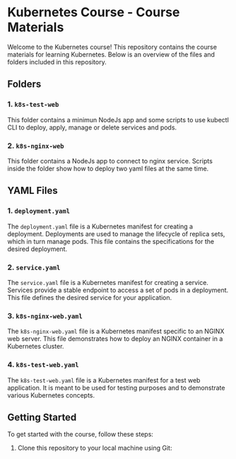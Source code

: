 # Kubernetes Course - Course Materials

Welcome to the Kubernetes course! This repository contains the course materials for learning Kubernetes. Below is an overview of the files and folders included in this repository.

## Folders

### 1. `k8s-test-web`

This folder contains a minimun NodeJs app and some scripts to use kubectl CLI to deploy, apply, manage or delete services and pods.

### 2. `k8s-nginx-web`

This folder contains a NodeJs app to connect to nginx service. Scripts inside the folder show how to deploy two yaml files at the same time. 


## YAML Files

### 1. `deployment.yaml`

The `deployment.yaml` file is a Kubernetes manifest for creating a deployment. Deployments are used to manage the lifecycle of replica sets, which in turn manage pods. This file contains the specifications for the desired deployment.

### 2. `service.yaml`

The `service.yaml` file is a Kubernetes manifest for creating a service. Services provide a stable endpoint to access a set of pods in a deployment. This file defines the desired service for your application.

### 3. `k8s-nginx-web.yaml`

The `k8s-nginx-web.yaml` file is a Kubernetes manifest specific to an NGINX web server. This file demonstrates how to deploy an NGINX container in a Kubernetes cluster.

### 4. `k8s-test-web.yaml`

The `k8s-test-web.yaml` file is a Kubernetes manifest for a test web application. It is meant to be used for testing purposes and to demonstrate various Kubernetes concepts.

## Getting Started

To get started with the course, follow these steps:

1. Clone this repository to your local machine using Git:
